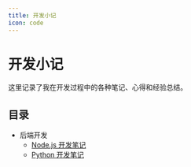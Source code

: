 ```yaml
---
title: 开发小记
icon: code
---
```


# 开发小记

这里记录了我在开发过程中的各种笔记、心得和经验总结。

## 目录

- 后端开发
  - [Node.js 开发笔记](./backend/nodejs.md)
  - [Python 开发笔记](./backend/python.md)
